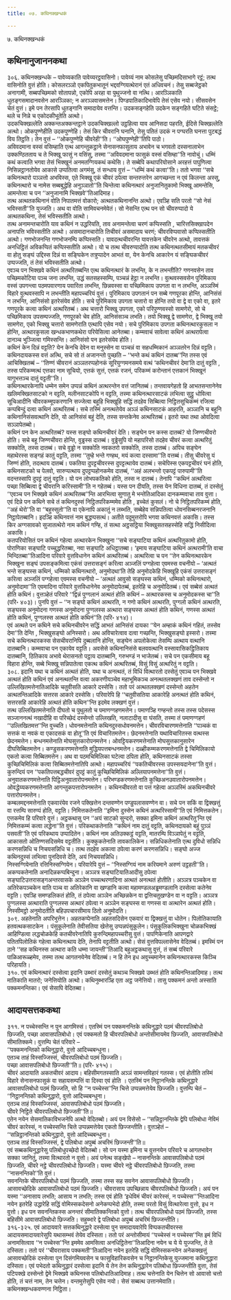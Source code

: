 ```yaml
---
title: ०७. कथिनक्खन्धकं

---
```

७. कथिनक्खन्धकं  


## कथिनानुजाननकथा

३०६. कथिनक्खन्धके – पावेय्यकाति पावेय्यरट्ठवासिनो। पावेय्यं नाम कोसलेसु पच्छिमदिसाभागे रट्ठं; तत्थ वासिनोति वुत्तं होति। कोसलरञ्ञो एकपितुकभातूनं भद्दवग्गियत्थेरानं एतं अधिवचनं। तेसु सब्बजेट्ठको अनागामी, सब्बपच्छिमको सोतापन्नो, एकोपि अरहा वा पुथुज्जनो वा नत्थि। आरञ्ञिकाति धुतङ्गसमादानवसेन आरञ्ञिका; न अरञ्ञवासमत्तेन। पिण्डपातिकादिभावेपि तेसं एसेव नयो। सीसवसेन चेतं वुत्तं। इमे पन तेरसापि धुतङ्गानि समादायेव वत्तन्ति। उदकसङ्गहेति उदकेन सङ्गहिते घटिते संसट्ठे; थले च निन्ने च एकोदकीभूतेति अत्थो।  
उदकचिक्खल्लेति अक्कन्तअक्कन्तट्ठाने उदकचिक्खल्लो उट्ठहित्वा याव आनिसदा पहरति, ईदिसे चिक्खल्लेति अत्थो। ओकपुण्णेहीति उदकपुण्णेहि। तेसं किर चीवरानि घनानि, तेसु पतितं उदकं न पग्घरति घनत्ता पुटबद्धं विय तिट्ठति। तेन वुत्तं – ‘‘ओकपुण्णेहि चीवरेही’’ति। ‘‘ओघपुण्णेही’’तिपि पाठो।  
अविवदमाना वस्सं वसिम्हाति एत्थ आगन्तुकट्ठाने सेनासनफासुताय अभावेन च भगवतो दस्सनालाभेन उक्कण्ठितताय च ते भिक्खू फासुं न वसिंसु, तस्मा ‘‘अविवदमाना फासुकं वस्सं वसिम्हा’’ति नावोचुं। धम्मिं कथं कत्वाति भगवा तेसं भिक्खूनं अनमतग्गियकथं कथेसि। ते सब्बेपि कथापरियोसाने अरहत्तं पापुणित्वा निसिन्नट्ठानतोयेव आकासे उप्पतित्वा अगमंसु, तं सन्धाय वुत्तं – ‘‘धम्मिं कथं कत्वा’’ति। ततो भगवा ‘‘सचे कथिनत्थारो पञ्ञत्तो अभविस्स, एते भिक्खू एकं चीवरं ठपेत्वा सन्तरुत्तरेन आगच्छन्ता न एवं किलन्ता अस्सु, कथिनत्थारो च नामेस सब्बबुद्धेहि अनुञ्ञातो’’ति चिन्तेत्वा कथिनत्थारं अनुजानितुकामो भिक्खू आमन्तेसि, आमन्तेत्वा च पन ‘‘अनुजानामि भिक्खवे’’तिआदिमाह।  
तत्थ अत्थतकथिनानं वोति निपातमत्तं वोकारो; अत्थतकथिनानन्ति अत्थो। एवञ्हि सति परतो ‘‘सो नेसं भविस्सती’’ति युज्जति। अथ वा वोति सामिवचनमेवेतं। सो नेसन्ति एत्थ पन सो चीवरुप्पादो ये अत्थतकथिना, तेसं भविस्सतीति अत्थो।  
तत्थ अनामन्तचारोति याव कथिनं न उद्धरियति, ताव अनामन्तेत्वा चरणं कप्पिस्सति , चारित्तसिक्खापदेन अनापत्ति भविस्सतीति अत्थो। असमादानचारोति तिचीवरं असमादाय चरणं; चीवरविप्पवासो कप्पिस्सतीति अत्थो। गणभोजनन्ति गणभोजनम्पि कप्पिस्सति। यावदत्थचीवरन्ति यावत्तकेन चीवरेन अत्थो, तावत्तकं अनधिट्ठितं अविकप्पितं कप्पिस्सतीति अत्थो। यो च तत्थ चीवरुप्पादोति तत्थ कथिनत्थतसीमायं मतकचीवरं वा होतु सङ्घं उद्दिस्स दिन्नं वा सङ्घिकेन तत्रुप्पादेन आभतं वा, येन केनचि आकारेन यं सङ्घिकचीवरं उप्पज्जति, तं तेसं भविस्सतीति अत्थो।  
एवञ्च पन भिक्खवे कथिनं अत्थरितब्बन्ति एत्थ कथिनत्थारं के लभन्ति, के न लभन्तीति? गणनवसेन ताव पच्छिमकोटिया पञ्च जना लभन्ति, उद्धं सतसहस्सम्पि, पञ्चन्नं हेट्ठा न लभन्ति। वुत्थवस्सवसेन पुरिमिकाय वस्सं उपगन्त्वा पठमपवारणाय पवारिता लभन्ति, छिन्नवस्सा वा पच्छिमिकाय उपगता वा न लभन्ति, अञ्ञस्मिं विहारे वुत्थवस्सापि न लभन्तीति महापच्चरियं वुत्तं। पुरिमिकाय उपगतानं पन सब्बे गणपूरका होन्ति, आनिसंसं न लभन्ति, आनिसंसो इतरेसंयेव होति। सचे पुरिमिकाय उपगता चत्तारो वा होन्ति तयो वा द्वे वा एको वा, इतरे गणपूरके कत्वा कथिनं अत्थरितब्बं। अथ चत्तारो भिक्खू उपगता, एको परिपुण्णवस्सो सामणेरो, सो चे पच्छिमिकाय उपसम्पज्जति, गणपूरको चेव होति, आनिसंसञ्च लभति। तयो भिक्खू द्वे सामणेरा, द्वे भिक्खू तयो सामणेरा, एको भिक्खु चत्तारो सामणेराति एत्थापि एसेव नयो। सचे पुरिमिकाय उपगता कथिनत्थारकुसला न होन्ति, अत्थारकुसला खन्धकभाणकथेरा परियेसित्वा आनेतब्बा। कम्मवाचं सावेत्वा कथिनं अत्थरापेत्वा दानञ्च भुञ्जित्वा गमिस्सन्ति। आनिसंसो पन इतरेसंयेव होति।  
कथिनं केन दिन्नं वट्टति? येन केनचि देवेन वा मनुस्सेन वा पञ्चन्नं वा सहधम्मिकानं अञ्ञतरेन दिन्नं वट्टति। कथिनदायकस्स वत्तं अत्थि, सचे सो तं अजानन्तो पुच्छति – ‘‘भन्ते कथं कथिनं दातब्ब’’न्ति तस्स एवं आचिक्खितब्बं – ‘‘तिण्णं चीवरानं अञ्ञतरप्पहोनकं सूरियुग्गमनसमये वत्थं ‘कथिनचीवरं देमा’ति दातुं वट्टति , तस्स परिकम्मत्थं एत्तका नाम सूचियो, एत्तकं सुत्तं, एत्तकं रजनं, परिकम्मं करोन्तानं एत्तकानं भिक्खूनं यागुभत्तञ्च दातुं वट्टती’’ति।  
कथिनत्थारकेनापि धम्मेन समेन उप्पन्नं कथिनं अत्थरन्तेन वत्तं जानितब्बं। तन्तवायगेहतो हि आभतसन्तानेनेव खलिमक्खितसाटको न वट्टति, मलीनसाटकोपि न वट्टति, तस्मा कथिनत्थारसाटकं लभित्वा सुट्ठु धोवित्वा सूचिआदीनि चीवरकम्मूपकरणानि सज्जेत्वा बहूहि भिक्खूहि सद्धिं तदहेव सिब्बित्वा निट्ठितसूचिकम्मं रजित्वा कप्पबिन्दुं दत्वा कथिनं अत्थरितब्बं। सचे तस्मिं अनत्थतेयेव अञ्ञं कथिनसाटकं आहरति, अञ्ञानि च बहूनि कथिनानिसंसवत्थानि देति, यो आनिसंसं बहुं देति, तस्स सन्तकेनेव अत्थरितब्बं। इतरो यथा तथा ओवदित्वा सञ्ञापेतब्बो।  
कथिनं पन केन अत्थरितब्बं? यस्स सङ्घो कथिनचीवरं देति। सङ्घेन पन कस्स दातब्बं? यो जिण्णचीवरो होति। सचे बहू जिण्णचीवरा होन्ति, वुड्ढस्स दातब्बं। वुड्ढेसुपि यो महापरिसो तदहेव चीवरं कत्वा अत्थरितुं सक्कोति, तस्स दातब्बं। सचे वुड्ढो न सक्कोति नवकतरो सक्कोति, तस्स दातब्बं। अपिच सङ्घेन महाथेरस्स सङ्गहं कातुं वट्टति, तस्मा ‘‘तुम्हे भन्ते गण्हथ, मयं कत्वा दस्सामा’’ति वत्तब्बं। तीसु चीवरेसु यं जिण्णं होति, तदत्थाय दातब्बं। पकतिया दुपट्टचीवरस्स दुपट्टत्थायेव दातब्बं। सचेपिस्स एकपट्टचीवरं घनं होति, कथिनसाटको च पेलवो, सारुप्पत्थाय दुपट्टप्पहोनकमेव दातब्बं, ‘‘अहं अलभन्तो एकपट्टं पारुपामी’’ति वदन्तस्सापि दुपट्टं दातुं वट्टति। यो पन लोभपकतिको होति, तस्स न दातब्बं। तेनापि ‘‘कथिनं अत्थरित्वा पच्छा सिब्बित्वा द्वे चीवरानि करिस्सामी’’ति न गहेतब्बं। यस्स पन दीयति, तस्स येन विधिना दातब्बं, तं दस्सेतुं ‘‘एवञ्च पन भिक्खवे कथिनं अत्थरितब्ब’’न्ति आरभित्वा सुणातु मे भन्तेतिआदिका दानकम्मवाचा ताव वुत्ता।  
एवं दिन्ने पन कथिने सचे तं कथिनदुस्सं निट्ठितपरिकम्ममेव होति , इच्चेतं कुसलं। नो चे निट्ठितपरिकम्मं होति, ‘‘अहं थेरो’’ति वा ‘‘बहुस्सुतो’’ति वा एकेनापि अकातुं न लब्भति, सब्बेहेव सन्निपतित्वा धोवनसिब्बनरजनानि निट्ठापेतब्बानि। इदञ्हि कथिनवत्तं नाम बुद्धप्पसत्थं। अतीते पदुमुत्तरोपि भगवा कथिनवत्तं अकासि। तस्स किर अग्गसावको सुजातत्थेरो नाम कथिनं गण्हि, तं सत्था अट्ठसट्ठिया भिक्खुसतसहस्सेहि सद्धिं निसीदित्वा अकासि।  
कतपरियोसितं पन कथिनं गहेत्वा अत्थारकेन भिक्खुना ‘‘सचे सङ्घाटिया कथिनं अत्थरितुकामो होति, पोराणिका सङ्घाटि पच्चुद्धरितब्बा, नवा सङ्घाटि अधिट्ठातब्बा। ‘इमाय सङ्घाटिया कथिनं अत्थरामी’ति वाचा भिन्दितब्बा’’तिआदिना परिवारे वुत्तविधानेन कथिनं अत्थरितब्बं। अत्थरित्वा च पन ‘‘तेन कथिनत्थारकेन भिक्खुना सङ्घं उपसङ्कमित्वा एकंसं उत्तरासङ्गं करित्वा अञ्जलिं पग्गहेत्वा एवमस्स वचनीयो – ‘अत्थतं भन्ते सङ्घस्स कथिनं, धम्मिको कथिनत्थारो, अनुमोदथा’ति तेहि अनुमोदकेहि भिक्खूहि एकंसं उत्तरासङ्गं करित्वा अञ्जलिं पग्गहेत्वा एवमस्स वचनीयो – ‘अत्थतं आवुसो सङ्घस्स कथिनं, धम्मिको कथिनत्थारो, अनुमोदामा’’ति एवमादिना परिवारे वुत्तविधानेनेव अनुमोदापेतब्बं, इतरेहि च अनुमोदितब्बं। एवं सब्बेसं अत्थतं होति कथिनं। वुत्तञ्हेतं परिवारे ‘‘द्विन्नं पुग्गलानं अत्थतं होति कथिनं – अत्थारकस्स च अनुमोदकस्स चा’’ति (परि॰ ४०३)। पुनपि वुत्तं – ‘‘न सङ्घो कथिनं अत्थरति, न गणो कथिनं अत्थरति, पुग्गलो कथिनं अत्थरति, सङ्घस्स अनुमोदना गणस्स अनुमोदना पुग्गलस्स अत्थारा सङ्घस्स अत्थतं होति कथिनं, गणस्स अत्थतं होति कथिनं, पुग्गलस्स अत्थतं होति कथिनं’’ति (परि॰ ४१४)।  
एवं अत्थते पन कथिने सचे कथिनचीवरेन सद्धिं आभतं आनिसंसं दायका ‘‘येन अम्हाकं कथिनं गहितं, तस्सेव देमा’’ति देन्ति , भिक्खुसङ्घो अनिस्सरो। अथ अविचारेत्वाव दत्वा गच्छन्ति, भिक्खुसङ्घो इस्सरो। तस्मा सचे कथिनत्थारकस्स सेसचीवरानिपि दुब्बलानि होन्ति, सङ्घेन अपलोकेत्वा तेसम्पि अत्थाय वत्थानि दातब्बानि। कम्मवाचा पन एकायेव वट्टति। अवसेसे कथिनानिसंसे बलववत्थानि वस्सावासिकट्ठितिकाय दातब्बानि, ठितिकाय अभावे थेरासनतो पट्ठाय दातब्बानि, गरुभण्डं न भाजेतब्बं। सचे पन एकसीमाय बहू विहारा होन्ति, सब्बे भिक्खू सन्निपातेत्वा एकत्थ कथिनं अत्थरितब्बं, विसुं विसुं अत्थरितुं न वट्टति।  
३०८. इदानि यथा च कथिनं अत्थतं होति, यथा च अनत्थतं, तं विधिं वित्थारतो दस्सेतुं एवञ्च पन भिक्खवे अत्थतं होति कथिनं एवं अनत्थतन्ति वत्वा अकरणीयञ्चेव महाभूमिकञ्च अनत्थतलक्खणं ताव दस्सेन्तो न उल्लिखितमत्तेनातिआदिके चतुवीसति आकारे दस्सेसि। ततो परं अत्थतलक्खणं दस्सेन्तो अहतेन अत्थतन्तिआदिके सत्तरस आकारे दस्सेसि। परिवारेपि हि ‘‘चतुवीसतिया आकारेहि अनत्थतं होति कथिनं, सत्तरसहि आकारेहि अत्थतं होति कथिन’’न्ति इदमेव लक्खणं वुत्तं।  
तत्थ उल्लिखितमत्तेनाति दीघतो च पुथुलतो च पमाणग्गहणमत्तेन। पमाणञ्हि गण्हन्तो तस्स तस्स पदेसस्स सञ्जाननत्थं नखादीहि वा परिच्छेदं दस्सेन्तो उल्लिखति, नलाटादीसु वा घंसति, तस्मा तं पमाणग्गहणं ‘‘उल्लिखितमत्त’’न्ति वुच्चति। धोवनमत्तेनाति कथिनदुस्सधोवनमत्तेन। चीवरविचारणमत्तेनाति ‘‘पञ्चकं वा सत्तकं वा नवकं वा एकादसकं वा होतू’’ति एवं विचारितमत्तेन। छेदनमत्तेनाति यथाविचारितस्स वत्थस्स छेदनमत्तेन। बन्धनमत्तेनाति मोघसुत्तकारोपनमत्तेन। ओवट्टियकरणमत्तेनाति मोघसुत्तकानुसारेन दीघसिब्बितमत्तेन। कण्डुसकरणमत्तेनाति मुद्धियपत्तबन्धनमत्तेन। दळ्हीकम्मकरणमत्तेनाति द्वे चिमिलिकायो एकतो कत्वा सिब्बितमत्तेन। अथ वा पठमचिमिलिका घटेत्वा ठपिता होति, कथिनसाटकं तस्सा कुच्छिचिमिलिकं कत्वा सिब्बितमत्तेनातिपि अत्थो। महापच्चरियं ‘‘पकतिचीवरस्स उपस्सयदानेना’’ति वुत्तं। कुरुन्दियं पन ‘‘पकतिपत्तबद्धचीवरं दुपट्टं कातुं कुच्छिचिमिलिकं अल्लियापनमत्तेना’’ति वुत्तं। अनुवातकरणमत्तेनाति पिट्ठिअनुवातारोपनमत्तेन। परिभण्डकरणमत्तेनाति कुच्छिअनउवातारोपनमत्तेन। ओवद्धेय्यकरणमत्तेनाति आगन्तुकपत्तारोपनमत्तेन । कथिनचीवरतो वा पत्तं गहेत्वा अञ्ञस्मिं अकथिनचीवरे पत्तारोपनमत्तेन।  
कम्बलमद्दनमत्तेनाति एकवारंयेव रजने पक्खित्तेन दन्तवण्णेन पण्डुपलासवण्णेन वा। सचे पन सकिं वा द्विक्खत्तुं वा रत्तम्पि सारुप्पं होति, वट्टति। निमित्तकतेनाति ‘‘इमिना दुस्सेन कथिनं अत्थरिस्सामी’’ति एवं निमित्तकतेन। एत्तकमेव हि परिवारे वुत्तं। अट्ठकथासु पन ‘‘अयं साटको सुन्दरो, सक्का इमिना कथिनं अत्थरितु’न्ति एवं निमित्तकम्मं कत्वा लद्धेना’’ति वुत्तं। परिकथाकतेनाति ‘‘कथिनं नाम दातुं वट्टति, कथिनदायको बहुं पुञ्ञं पसवती’’ति एवं परिकथाय उप्पादितेन। कथिनं नाम अतिउक्कट्ठं वट्टति, मातरम्पि विञ्ञापेतुं न वट्टति, आकासतो ओतिण्णसदिसमेव वट्टतीति। कुक्कुकतेनाति तावकालिकेन। सन्निधिकतेनाति एत्थ दुविधो सन्निधि करणसन्निधि च निचयसन्निधि च। तत्थ तदहेव अकत्वा ठपेत्वा करणं करणसन्निधि। सङ्घो अज्ज कथिनदुस्सं लभित्वा पुनदिवसे देति, अयं निचयसन्निधि।  
निस्सग्गियेनाति रत्तिनिस्सग्गियेन। परिवारेपि वुत्तं – ‘‘निस्सग्गियं नाम करियमाने अरुणं उट्ठहती’’ति। अकप्पकतेनाति अनादिन्नकप्पबिन्दुना। अञ्ञत्र सङ्घाटियातिआदीसु ठपेत्वा सङ्घाटिउत्तरासङ्गअन्तरवासके अञ्ञेन पच्चत्थरणादिना अत्थतं अनत्थतं होतीति। अञ्ञत्र पञ्चकेन वा अतिरेकपञ्चकेन वाति पञ्च वा अतिरेकानि वा खण्डानि कत्वा महामण्डलअड्ढमण्डलानि दस्सेत्वा कतेनेव वट्टति। एवञ्हि समण्डलिकतं होति, तं ठपेत्वा अञ्ञेन अच्छिन्नकेन वा द्वत्तिचतुखण्डेन वा न वट्टति। अञ्ञत्र पुग्गलस्स अत्थाराति पुग्गलस्स अत्थारं ठपेत्वा न अञ्ञेन सङ्घस्स वा गणस्स वा अत्थारेन अत्थतं होति। निस्सीमट्ठो अनुमोदतीति बहिउपचारसीमाय ठितो अनुमोदति।  
३०९. अहतेनाति अपरिभुत्तेन। अहतकप्पेनाति अहतसदिसेन एकवारं वा द्विक्खत्तुं वा धोतेन। पिलोतिकायाति हतवत्थकसाटकेन । पंसुकूलेनाति तेवीसतिया खेत्तेसु उप्पन्नपंसुकूलेन। पंसुकूलिकभिक्खुना चोळकभिक्खं आहिण्डित्वा लद्धचोळकेहि कतचीवरेनातिपि कुरुन्दिमहापच्चरीसु वुत्तं। पापणिकेनाति आपणद्वारे पतितपिलोतिकं गहेत्वा कथिनत्थाय देति, तेनापि वट्टतीति अत्थो। सेसं वुत्तविपल्लासेनेव वेदितब्बं। इमस्मिं पन ठाने ‘‘सह कथिनस्स अत्थारा कति धम्मा जायन्ती’’तिआदि बहुअट्ठकथासु वुत्तं, तं सब्बं परिवारे पाळिआरूळ्हमेव, तस्मा तत्थ आगतनयेनेव वेदितब्बं। न हि तेन इध अवुच्चमानेन कथिनत्थारकस्स किञ्चि परिहायति।  
३१०. एवं कथिनत्थारं दस्सेत्वा इदानि उब्भारं दस्सेतुं कथञ्च भिक्खवे उब्भतं होति कथिनन्तिआदिमाह। तत्थ मातिकाति मातरो; जनेत्तियोति अत्थो। कथिनुब्भारञ्हि एता अट्ठ जनेत्तियो। तासु पक्कमनं अन्तो अस्साति पक्कमनन्तिका। एवं सेसापि वेदितब्बा।  


## आदायसत्तककथा

३११. न पच्चेस्सन्ति न पुन आगमिस्सं। एतस्मिं पन पक्कमनन्तिके कथिनुद्धारे पठमं चीवरपलिबोधो छिज्जति, पच्छा आवासपलिबोधो। एवं पक्कमतो हि चीवरपलिबोधो अन्तोसीमायमेव छिज्जति, आवासपलिबोधो सीमातिक्कमे। वुत्तम्पि चेतं परिवारे –  
‘‘पक्कमनन्तिको कथिनुद्धारो, वुत्तो आदिच्चबन्धुना।  
एतञ्च ताहं विस्सज्जिस्सं, चीवरपलिबोधो पठमं छिज्जति।  
पच्छा आवासपलिबोधो छिज्जती’’ति॥ (परि॰ ४१५)।  
चीवरं आदायाति अकतचीवरं आदाय। बहिसीमगतस्साति अञ्ञं सामन्तविहारं गतस्स। एवं होतीति तस्मिं विहारे सेनासनफासुकं वा सहायसम्पत्तिं वा दिस्वा एवं होति । एतस्मिं पन निट्ठानन्तिके कथिनुद्धारे आवासपलिबोधो पठमं छिज्जति, सो हि ‘‘न पच्चेस्स’’न्ति चित्ते उप्पन्नमत्तेयेव छिज्जति। वुत्तम्पि चेतं –  
‘‘निट्ठानन्तिको कथिनुद्धारो, वुत्तो आदिच्चबन्धुना।  
एतञ्च ताहं विस्सज्जिस्सं, आवासपलिबोधो पठमं छिज्जति।  
चीवरे निट्ठिते चीवरपलिबोधो छिज्जती’’ति॥  
एतेन नयेन सेसमातिकाविभजनेपि अत्थो वेदितब्बो। अयं पन विसेसो – ‘‘सन्निट्ठानन्तिके द्वेपि पलिबोधा नेविमं चीवरं कारेस्सं, न पच्चेस्सन्ति चित्ते उप्पन्नमत्तेयेव एकतो छिज्जन्तीति। वुत्तञ्हेतं –  
‘‘सन्निट्ठानन्तिको कथिनुद्धारो, वुत्तो आदिच्चबन्धुना।  
एतञ्च ताहं विस्सज्जिस्सं, द्वे पलिबोधा अपुब्बं अचरिमं छिज्जन्ती’’ति॥  
एवं सब्बकथिनुद्धारेसु पलिबोधुपच्छेदो वेदितब्बो। सो पन यस्मा इमिना च वुत्तनयेन परिवारे च आगतभावेन सक्का जानितुं, तस्मा वित्थारतो न वुत्तो। अयं पनेत्थ सङ्खेपो – नासनन्तिके आवासपलिबोधो पठमं छिज्जति, चीवरे नट्ठे चीवरपलिबोधो छिज्जति। यस्मा चीवरे नट्ठे चीवरपलिबोधो छिज्जति, तस्मा ‘‘नासनन्तिको’’ति वुत्तं।  
सवनन्तिके चीवरपलिबोधो पठमं छिज्जति, तस्मा तस्स सह सवनेन आवासपलिबोधो छिज्जति।  
आसावच्छेदिके आवासपलिबोधो पठमं छिज्जति। चीवरासाय उपच्छिन्नाय चीवरपलिबोधो छिज्जति। अयं पन यस्मा ‘‘अनासाय लभति; आसाय न लभति; तस्स एवं होति ‘इधेविमं चीवरं कारेस्सं, न पच्चेस्स’’’न्तिआदिना नयेन इतरेहि उद्धारेहि सद्धिं वोमिस्सकदेसनो अनेकप्पभेदो होति, तस्मा परतो विसुं वित्थारेत्वा वुत्तो, इध न वुत्तो। इध पन सवनन्तिकस्स अनन्तरं सीमातिक्कन्तिको वुत्तो। तत्थ चीवरपलिबोधो पठमं छिज्जति, तस्स बहिसीमे आवासपलिबोधो छिज्जति। सहुब्भारे द्वे पलिबोधा अपुब्बं अचरिमं छिज्जन्तीति।  
३१६-३२५. एवं आदायवारे सत्तकथिनुद्धारे दस्सेत्वा पुन समादायवारेपि विप्पकतचीवरस्स आदायसमादायवारेसुपि यथासम्भवं तेयेव दस्सिता। ततो परं अन्तोसीमायं ‘‘पच्चेस्सं न पच्चेस्स’’न्ति इमं विधिं अनामसित्वाव ‘‘न पच्चेस्स’’न्ति इममेव आमसित्वा अनधिट्ठितेना’’तिआदिना नयेन च ये ये युज्जन्ति, ते ते दस्सिता। ततो परं ‘‘चीवरासाय पक्कमती’’तिआदिना नयेन इतरेहि सद्धिं वोमिस्सकनयेन अनेकक्खत्तुं आसावच्छेदिकं दस्सेत्वा पुन दिसंगमियवसेन च फासुविहारिकवसेन च निट्ठानन्तिकेसु युज्जमाना कथिनुद्धारा दस्सिता। एवं पभेदतो कथिनुद्धारं दस्सेत्वा इदानि ये तेन तेन कथिनुद्धारेन पलिबोधा छिज्जन्तीति वुत्ता, तेसं पटिपक्खे दस्सेन्तो द्वेमे भिक्खवे कथिनस्स पलिबोधातिआदिमाह। तत्थ चत्तेनाति येन चित्तेन सो आवासो चत्तो होति, तं चत्तं नाम, तेन चत्तेन। वन्तमुत्तेसुपि एसेव नयो। सेसं सब्बत्थ उत्तानमेवाति।  
कथिनक्खन्धकवण्णना निट्ठिता।  